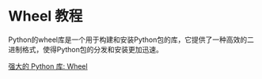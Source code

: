 # Wheel 教程

<show-structure depth="3"/>


Python的wheel库是一个用于构建和安装Python包的库，它提供了一种高效的二进制格式，使得Python包的分发和安装更加迅速。


<seealso>
<category ref="ref_docs">
    <a href="https://mp.weixin.qq.com/s/If5fq3xtJJVzQnGvbj89xA">强大的 Python 库: Wheel</a>
</category>
<category ref="ref_github">
</category>
<category ref="ref_issues">
</category>
<category ref="ref_hf">
</category>
<category ref="ref_ms">
</category>
</seealso>


